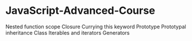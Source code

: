 # JavaScript-Advanced-Course
Nested function scope
Closure
Currying
this keyword
Prototype
Prototypal inheritance
Class
Iterables and iterators
Generators
